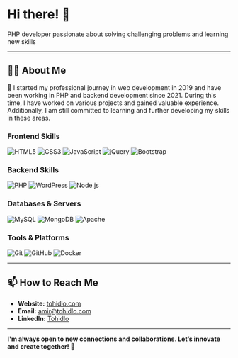 # Hi there! 👋
  PHP developer passionate about solving challenging problems and learning new skills

---

## 🧑‍💻 About Me
💬 I started my professional journey in web development in 2019 and have been working in PHP and backend development since 2021. During this time, I have worked on various projects and gained valuable experience. Additionally, I am still committed to learning and further developing my skills in these areas.


### **Frontend Skills**
![HTML5](https://img.shields.io/badge/HTML5-E34F26?style=for-the-badge&logo=html5&logoColor=white&logoWidth=20)
![CSS3](https://img.shields.io/badge/CSS3-1572B6?style=for-the-badge&logo=css3&logoColor=white&logoWidth=20)
![JavaScript](https://img.shields.io/badge/JavaScript-323330?style=for-the-badge&logo=javascript&logoColor=F7DF1E&logoWidth=20)
![jQuery](https://img.shields.io/badge/jQuery-0769AD?style=for-the-badge&logo=jquery&logoColor=white&logoWidth=20)
![Bootstrap](https://img.shields.io/badge/Bootstrap-563D7C?style=for-the-badge&logo=bootstrap&logoColor=white&logoWidth=20)

### **Backend Skills**
![PHP](https://img.shields.io/badge/PHP-777BB4?style=for-the-badge&logo=php&logoColor=white&logoWidth=20)
![WordPress](https://img.shields.io/badge/WordPress-21759B?style=for-the-badge&logo=wordpress&logoColor=white&logoWidth=20)
![Node.js](https://img.shields.io/badge/Node.js-339933?style=for-the-badge&logo=node.js&logoColor=white&logoWidth=20)

### **Databases & Servers**
![MySQL](https://img.shields.io/badge/MySQL-4479A1?style=for-the-badge&logo=mysql&logoColor=white)
![MongoDB](https://img.shields.io/badge/MongoDB-47A248?style=for-the-badge&logo=mongodb&logoColor=white)
![Apache](https://img.shields.io/badge/Apache-232F3E?style=for-the-badge&logo=apache&logoColor=white)

### **Tools & Platforms**
![Git](https://img.shields.io/badge/Git-F05032?style=for-the-badge&logo=git&logoColor=white)
![GitHub](https://img.shields.io/badge/GitHub-181717?style=for-the-badge&logo=github&logoColor=white)
![Docker](https://img.shields.io/badge/Docker-2496ED?style=for-the-badge&logo=docker&logoColor=white)


---

## 📫 How to Reach Me
- **Website:** [tohidlo.com](https://tohidlo.com)
- **Email:** [amir@tohidlo.com](mailto:amir@tohidlo.com)
- **LinkedIn:** [Tohidlo](https://www.linkedin.com/in/tohidlo)

---

**I'm always open to new connections and collaborations. Let’s innovate and create together! 🚀**
